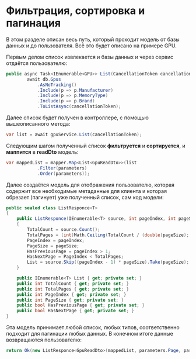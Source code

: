 ﻿# Фильтрация, сортировка и пагинация
В этом разделе описан весь путь, который проходит модель от базы данных и до пользователя.
Всё это будет описано на примере GPU.

Первым делом список извлекается и базы данных и через сервис отдаётся
пользователю:
```c#
public async Task<IEnumerable<GPU>> List(CancellationToken cancellationToken = default) =>
        await db.Gpus
            .AsNoTracking()
            .Include(p => p.Manufacturer)
            .Include(p => p.MemoryType)
            .Include(p => p.Brand)
            .ToListAsync(cancellationToken);
```

Далее список будет получен в контроллере, с помощью вышеописанного метода:
```c#
var list = await gpuService.List(cancellationToken);
```
Следующим шагом полученный список **фильтруется** и **сортируется**, и **маппится** в **readDto** модель:
```c#
var mappedList = mapper.Map<List<GpuReadDto>>(list
            .Filter(parameters)
            .Order(parameters));
```
Далее создаётся модель для отображения пользователю, которая содержит все 
необходимые метаданные для клиента и которая обрезает (пагинует) уже полученный список, сам код модели:
```C#
public sealed class ListResponce<T>
{
    public ListResponce(IEnumerable<T> source, int pageIndex, int pageSize)
    {
        TotalCount = source.Count();
        TotalPages = (int)Math.Ceiling(TotalCount / (double)pageSize);
        PageIndex = pageIndex;
        PageSize = pageSize;
        HasPreviousPage = pageIndex > 1;
        HasNextPage = PageIndex < TotalPages;
        List = source.Skip((pageIndex - 1) * pageSize).Take(pageSize);
    }

    public IEnumerable<T> List { get; private set; }
    public int TotalCount { get; private set; } 
    public int TotalPages { get; private set; } 
    public int PageIndex { get; private set; }
    public int PageSize { get; private set; }
    public bool HasPreviousPage { get; private set; }
    public bool HasNextPage { get; private set; }
}
```
Эта модель принимает любой список, любых типов, соответственно подходит для пагинации любых данных.
В конечном итоге данные возвращаются пользователю:
```c#
return Ok(new ListResponce<GpuReadDto>(mappedList, parameters.Page, parameters.PageSize));
```